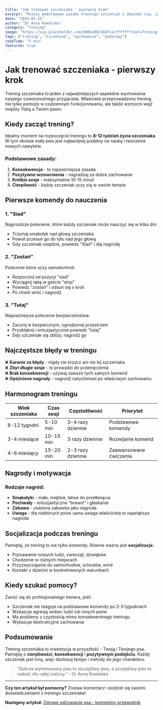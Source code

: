 ```yaml
---
title: "Jak trenować szczeniaka - pierwszy krok"
excerpt: "Poznaj podstawowe zasady treningu szczeniąt i dowiedz się, jak zbudować silną więź ze swoim nowym przyjacielem."
date: "2025-01-15"
author: "Dr Anna Kowalska"
category: "Trening"
image: "https://via.placeholder.com/800x400/bb8fce/ffffff?text=Trening+szczeniaka"
tags: ["trening", "szczeniak", "wychowanie", "podstawy"]
readTime: "5 min"
featured: true
---
```


# Jak trenować szczeniaka - pierwszy krok

Trening szczeniaka to jeden z najważniejszych aspektów wychowania naszego czworonożnego przyjaciela. Właściwie przeprowadzony trening nie tylko pomoże w codziennym funkcjonowaniu, ale także wzmocni więź między Tobą a Twoim psem.

## Kiedy zacząć trening?

Idealny moment na rozpoczęcie treningu to **8-12 tydzień życia szczeniaka**. W tym okresie mały pies jest najbardziej podatny na naukę i tworzenie nowych nawyków.

### Podstawowe zasady:

1. **Konsekwencja** - to najważniejsza zasada
2. **Pozytywne wzmocnienia** - nagradzaj za dobre zachowanie
3. **Krótkie sesje** - maksymalnie 10-15 minut
4. **Cierpliwość** - każdy szczeniak uczy się w swoim tempie

## Pierwsze komendy do nauczenia

### 1. "Siad"
Najprostsze polecenie, które każdy szczeniak może nauczyć się w kilka dni:

- Trzymaj smakołyk nad głową szczeniaka
- Powoli przesuń go do tyłu nad jego głową
- Gdy szczeniak usiądzie, powiedz "Siad" i daj nagrodę

### 2. "Zostań"
Polecenie które uczy samokontroli:

- Rozpocznij od pozycji "siad"
- Wyciągnij rękę w geście "stop"
- Powiedz "zostań" i odsuń się o krok
- Po chwili wróć i nagrodź

### 3. "Tutaj"
Najważniejsze polecenie bezpieczeństwa:

- Zacznij w bezpiecznym, ogrodzonej przestrzeni
- Przyklęknij i entuzjastycznie powiedz "tutaj"
- Gdy szczeniak się zbliży, nagrodź go

## Najczęstsze błędy w treningu

❌ **Karanie za błędy** - nigdy nie krzycz ani nie bij szczeniaka  
❌ **Zbyt długie sesje** - to prowadzi do przemęczenia  
❌ **Brak konsekwencji** - używaj zawsze tych samych komend  
❌ **Opóźnione nagrody** - nagrodź natychmiast po właściwym zachowaniu  

## Harmonogram treningu

| Wiek szczeniaka | Czas sesji | Częstotliwość | Priorytet |
|----------------|------------|---------------|-----------|
| 8-12 tygodni   | 5-10 min   | 3-4 razy dziennie | Podstawowe komendy |
| 3-4 miesiące   | 10-15 min  | 3 razy dziennie | Rozwijanie komend |
| 4-6 miesięcy   | 15-20 min  | 2-3 razy dziennie | Zaawansowane ćwiczenia |

## Nagrody i motywacja

### Rodzaje nagród:
- **Smakołyki** - małe, miękkie, łatwe do przełknięcia
- **Pochwały** - entuzjastyczne "brawo!" i głaskanie
- **Zabawa** - ulubiona zabawka jako nagroda
- **Uwaga** - dla niektórych psów sama uwaga właściciela to największa nagroda

## Socjalizacja podczas treningu

Pamiętaj, że trening to nie tylko komendy. Równie ważna jest **socjalizacja**:

- Poznawanie nowych ludzi, zwierząt, dźwięków
- Chodzenie w różnych miejscach
- Przyzwyczajanie do samochodów, schodów, wind
- Kontakt z dziećmi w kontrolowanych warunkach

## Kiedy szukać pomocy?

Zwróć się do profesjonalnego trenera, jeśli:
- Szczeniak nie reaguje na podstawowe komendy po 2-3 tygodniach
- Wykazuje agresję wobec ludzi lub innych psów
- Ma problemy z czystością mimo konsekwentnego treningu
- Wykazuje destrukcyjne zachowania

## Podsumowanie

Trening szczeniaka to inwestycja w przyszłość - Twoją i Twojego psa. Pamiętaj o **cierpliwości**, **konsekwencji** i **pozytywnym podejściu**. Każdy szczeniak jest inny, więc dostosuj tempo i metody do jego charakteru.

> "Dobrze wytrenowany pies to szczęśliwy pies, a szczęśliwy pies to radość dla całej rodziny." - Dr Anna Kowalska

---

**Czy ten artykuł był pomocny?** Zostaw komentarz i podziel się swoimi doświadczeniami z treningu szczeniaka!

**Następny artykuł:** [Zdrowe odżywianie psa - kompletny przewodnik](/blog/zdrowe-odzywianie-psa)
